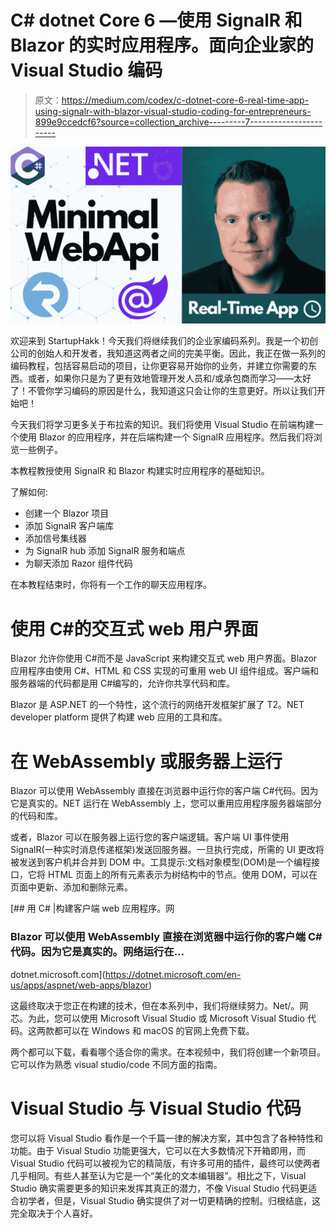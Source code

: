 # C# dotnet Core 6 —使用 SignalR 和 Blazor 的实时应用程序。面向企业家的 Visual Studio 编码

> 原文：<https://medium.com/codex/c-dotnet-core-6-real-time-app-using-signalr-with-blazor-visual-studio-coding-for-entrepreneurs-899e9ccedcf6?source=collection_archive---------7----------------------->

![](img/ac4ad3fb366b71730d644364f777a88f.png)

欢迎来到 StartupHakk！今天我们将继续我们的企业家编码系列。我是一个初创公司的创始人和开发者，我知道这两者之间的完美平衡。因此，我正在做一系列的编码教程，包括容易启动的项目，让你更容易开始你的业务，并建立你需要的东西。或者，如果你只是为了更有效地管理开发人员和/或承包商而学习——太好了！不管你学习编码的原因是什么，我知道这只会让你的生意更好。所以让我们开始吧！

今天我们将学习更多关于布拉索的知识。我们将使用 Visual Studio 在前端构建一个使用 Blazor 的应用程序，并在后端构建一个 SignalR 应用程序。然后我们将浏览一些例子。

本教程教授使用 SignalR 和 Blazor 构建实时应用程序的基础知识。

了解如何:

*   创建一个 Blazor 项目
*   添加 SignalR 客户端库
*   添加信号集线器
*   为 SignalR hub 添加 SignalR 服务和端点
*   为聊天添加 Razor 组件代码

在本教程结束时，你将有一个工作的聊天应用程序。

# 使用 C#的交互式 web 用户界面

Blazor 允许你使用 C#而不是 JavaScript 来构建交互式 web 用户界面。Blazor 应用程序由使用 C#、HTML 和 CSS 实现的可重用 web UI 组件组成。客户端和服务器端的代码都是用 C#编写的，允许你共享代码和库。

Blazor 是 ASP.NET 的一个特性，这个流行的网络开发框架扩展了 T2。NET developer platform 提供了构建 web 应用的工具和库。

# 在 WebAssembly 或服务器上运行

Blazor 可以使用 WebAssembly 直接在浏览器中运行你的客户端 C#代码。因为它是真实的。NET 运行在 WebAssembly 上，您可以重用应用程序服务器端部分的代码和库。

或者，Blazor 可以在服务器上运行您的客户端逻辑。客户端 UI 事件使用 SignalR(一种实时消息传递框架)发送回服务器。一旦执行完成，所需的 UI 更改将被发送到客户机并合并到 DOM 中。工具提示:文档对象模型(DOM)是一个编程接口，它将 HTML 页面上的所有元素表示为树结构中的节点。使用 DOM，可以在页面中更新、添加和删除元素。

[](https://dotnet.microsoft.com/en-us/apps/aspnet/web-apps/blazor) [## 用 C# |构建客户端 web 应用程序。网

### Blazor 可以使用 WebAssembly 直接在浏览器中运行你的客户端 C#代码。因为它是真实的。网络运行在…

dotnet.microsoft.com](https://dotnet.microsoft.com/en-us/apps/aspnet/web-apps/blazor) 

这最终取决于您正在构建的技术，但在本系列中，我们将继续努力。Net/。网芯。为此，您可以使用 Microsoft Visual Studio 或 Microsoft Visual Studio 代码。这两款都可以在 Windows 和 macOS 的官网上免费下载。

两个都可以下载，看看哪个适合你的需求。在本视频中，我们将创建一个新项目。它可以作为熟悉 visual studio/code 不同方面的指南。

# Visual Studio 与 Visual Studio 代码

您可以将 Visual Studio 看作是一个千篇一律的解决方案，其中包含了各种特性和功能。由于 Visual Studio 功能更强大，它可以在大多数情况下开箱即用，而 Visual Studio 代码可以被视为它的精简版，有许多可用的插件，最终可以使两者几乎相同。有些人甚至认为它是一个“美化的文本编辑器”。相比之下，Visual Studio 确实需要更多的知识来发挥其真正的潜力，不像 Visual Studio 代码更适合初学者，但是，Visual Studio 确实提供了对一切更精确的控制。归根结底，这完全取决于个人喜好。